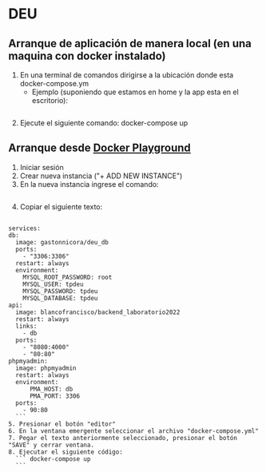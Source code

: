 # DEU

## Arranque de aplicación de manera local (en una maquina con docker instalado)

1. En una terminal de comandos dirigirse a la ubicación donde esta docker-compose.ym
   - Ejemplo (suponiendo que estamos en home y la app esta en el escritorio):
   ```cd .\Desktop\DEU 
   ```
2. Ejecute el siguiente comando:
   docker-compose up

## Arranque desde [Docker Playground](https://labs.play-with-docker.com)

1. Iniciar sesión
2. Crear nueva instancia ("+ ADD NEW INSTANCE")
3. En la nueva instancia ingrese el comando:
   ```touch docker-compose.yml
   ```
4. Copiar el siguiente texto:

  ```version: '3.3'

services:
  db:
    image: gastonnicora/deu_db
    ports:
      - "3306:3306"
    restart: always
    environment:
      MYSQL_ROOT_PASSWORD: root
      MYSQL_USER: tpdeu
      MYSQL_PASSWORD: tpdeu
      MYSQL_DATABASE: tpdeu  
  api:
    image: blancofrancisco/backend_laboratorio2022
    restart: always
    links:
      - db
    ports:
      - "8080:4000"
      - "80:80"
  phpmyadmin:
    image: phpmyadmin
    restart: always
    environment:
        PMA_HOST: db
        PMA_PORT: 3306
    ports:
      - 90:80
    ```
5. Presionar el botón "editor"
6. En la ventana emergente seleccionar el archivo "docker-compose.yml"
7. Pegar el texto anteriormente seleccionado, presionar el botón "SAVE" y cerrar ventana.
8. Ejecutar el siguiente código:
    ``` docker-compose up
    ```